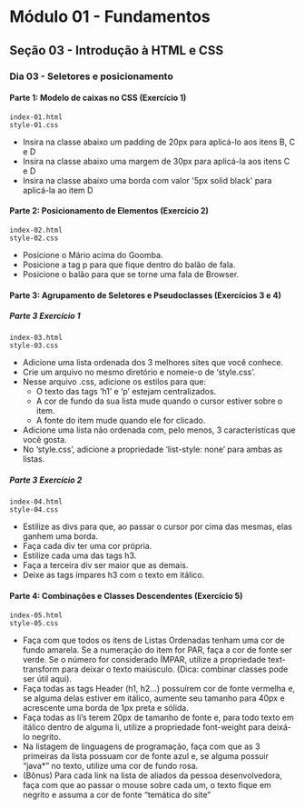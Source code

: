 # Módulo 01 - Fundamentos
## Seção 03 - Introdução à HTML e CSS
### Dia 03 - Seletores e posicionamento

#### Parte 1: Modelo de caixas no CSS (Exercício 1)

    index-01.html
    style-01.css

- Insira na classe abaixo um padding de 20px para aplicá-lo aos itens B, C e D
- Insira na classe abaixo uma margem de 30px para aplicá-la aos itens C e D
- Insira na classe abaixo uma borda com valor '5px solid black' para aplicá-la ao item D

#### Parte 2: Posicionamento de Elementos (Exercício 2)

    index-02.html
    style-02.css

- Posicione o Mário acima do Goomba.
- Posicione a tag p para que fique dentro do balão de fala.
- Posicione o balão para que se torne uma fala de Browser.

#### Parte 3: Agrupamento de Seletores e Pseudoclasses (Exercícios 3 e 4)

##### Parte 3 Exercício 1

    index-03.html
    style-03.css

- Adicione uma lista ordenada dos 3 melhores sites que você conhece.
- Crie um arquivo no mesmo diretório e nomeie-o de ‘style.css’.
- Nesse arquivo .css, adicione os estilos para que:
    - O texto das tags ‘h1’ e ‘p’ estejam centralizados.
    - A cor de fundo da sua lista mude quando o cursor estiver sobre o item.
    - A fonte do item mude quando ele for clicado.
- Adicione uma lista não ordenada com, pelo menos, 3 características que você gosta.
- No ‘style.css’, adicione a propriedade ‘list-style: none’ para ambas as listas.

##### Parte 3 Exercício 2

    index-04.html
    style-04.css

- Estilize as divs para que, ao passar o cursor por cima das mesmas, elas ganhem uma borda.
- Faça cada div ter uma cor própria.
- Estilize cada uma das tags h3.
- Faça a terceira div ser maior que as demais.
- Deixe as tags ímpares h3 com o texto em itálico.

#### Parte 4: Combinações e Classes Descendentes (Exercício 5)

    index-05.html
    style-05.css

- Faça com que todos os itens de Listas Ordenadas tenham uma cor de fundo amarela. Se a numeração do item for PAR, faça a cor de fonte ser verde. Se o número for considerado ÍMPAR, utilize a propriedade text-transform para deixar o texto maiúsculo. (Dica: combinar classes pode ser útil aqui).
- Faça todas as tags Header (h1, h2…) possuírem cor de fonte vermelha e, se alguma delas estiver em itálico, aumente seu tamanho para 40px e acrescente uma borda de 1px preta e sólida.
- Faça todas as li’s terem 20px de tamanho de fonte e, para todo texto em itálico dentro de alguma li, utilize a propriedade font-weight para deixá-lo negrito.
- Na listagem de linguagens de programação, faça com que as 3 primeiras da lista possuam cor de fonte azul e, se alguma possuir “java*” no texto, utilize uma cor de fundo rosa.
- (Bônus) Para cada link na lista de aliados da pessoa desenvolvedora, faça com que ao passar o mouse sobre cada um, o texto fique em negrito e assuma a cor de fonte “temática do site”